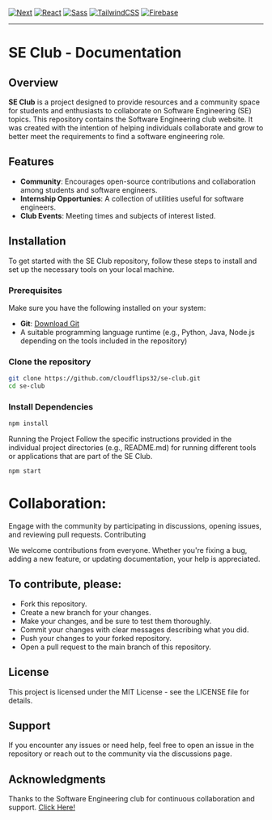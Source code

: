 [![Next](https://img.shields.io/badge/NextJS-v15.0.3-blue.svg?logo=next.js)](https://nextjs.org)
[![React](https://img.shields.io/badge/React-v18-teal.svg?logo=react)](https://react.dev)
[![Sass](https://img.shields.io/badge/Sass-v1.82.0-pink.svg?logo=sass)](https://sass-lang.com/)
[![TailwindCSS](https://img.shields.io/badge/Tailwind%20CSS-v3.4.1-lightblue.svg?logo=tailwindcss)](https://nextjs.org)
[![Firebase](https://img.shields.io/badge/Firebase-v11.0.2-orange.svg?logo=firebase&logoColor=orange)](https://firebase.google.com)

---

# SE Club - Documentation

## Overview

**SE Club** is a project designed to provide resources and a community space for students and enthusiasts to collaborate on Software Engineering (SE) topics. This repository contains the Software Engineering club website. It was created with the intention of helping individuals collaborate and grow to better meet the requirements to find a software engineering role.

## Features

- **Community**: Encourages open-source contributions and collaboration among students and software engineers.
- **Internship Opportunies**: A collection of utilities useful for software engineers.
- **Club Events**: Meeting times and subjects of interest listed.

## Installation

To get started with the SE Club repository, follow these steps to install and set up the necessary tools on your local machine.

### Prerequisites

Make sure you have the following installed on your system:

- **Git**: [Download Git](https://git-scm.com/)
- A suitable programming language runtime (e.g., Python, Java, Node.js depending on the tools included in the repository)

### Clone the repository

```bash
git clone https://github.com/cloudflips32/se-club.git
cd se-club
```

### Install Dependencies

```bash
npm install
```

Running the Project
Follow the specific instructions provided in the individual project directories (e.g., README.md) for running different tools or applications that are part of the SE Club.

```bash
npm start
```

# Collaboration:

Engage with the community by participating in discussions, opening issues, and reviewing pull requests.
Contributing

We welcome contributions from everyone. Whether you're fixing a bug, adding a new feature, or updating documentation, your help is appreciated.

## To contribute, please:

  * Fork this repository.
  * Create a new branch for your changes.
  * Make your changes, and be sure to test them thoroughly.
  * Commit your changes with clear messages describing what you did.
  * Push your changes to your forked repository.
  * Open a pull request to the main branch of this repository.

## License

This project is licensed under the MIT License - see the LICENSE file for details.

## Support

If you encounter any issues or need help, feel free to open an issue in the repository or reach out to the community via the discussions page.

## Acknowledgments

Thanks to the Software Engineering club for continuous collaboration and support.
[Click Here!](https://se-club.vercel.app)
